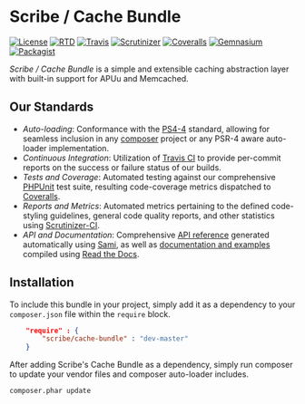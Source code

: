 # Scribe / Cache Bundle

[![License](https://img.shields.io/packagist/l/scribe/cache-bundle.svg?style=flat-square)](https://symfony-cache-bundle.docs.scribe.tools/license)
[![RTD](https://readthedocs.org/projects/symfony-cache-bundle/badge/?version=latest&style=flat-square)](https://symfony-cache-bundle.docs.scribe.tools/docs)
[![Travis](https://img.shields.io/travis/scribenet/symfony-cache-bundle.svg?style=flat-square)](https://symfony-cache-bundle.docs.scribe.tools/ci) 
[![Scrutinizer](https://img.shields.io/scrutinizer/g/scribenet/symfony-cache-bundle.svg?style=flat-square)](https://symfony-cache-bundle.docs.scribe.tools/quality)
[![Coveralls](https://img.shields.io/coveralls/scribenet/symfony-cache-bundle.svg?style=flat-square)](https://symfony-cache-bundle.docs.scribe.tools/coverage)
[![Gemnasium](https://img.shields.io/gemnasium/scribenet/symfony-cache-bundle.svg?style=flat-square)](https://symfony-cache-bundle.docs.scribe.tools/deps)
[![Packagist](https://img.shields.io/packagist/v/scribe/cache-bundle.svg?style=flat-square)](https://symfony-cache-bundle.docs.scribe.tools/pkg/cache-bundle)

*Scribe / Cache Bundle* is a simple and extensible caching abstraction layer with built-in support for APUu and Memcached.

## Our Standards

- *Auto-loading*: Conformance with the [PS4-4](http://www.php-fig.org/psr/psr-4/) 
  standard, allowing for seamless inclusion in any [composer](https://getcomposer.org/)
  project or any PSR-4 aware auto-loader implementation.
- *Continuous Integration*: Utilization of [Travis CI](https://symfony-cache-bundle.docs.scribe.tools/ci)
  to provide per-commit reports on the success or failure status of our builds.
- *Tests and Coverage*: Automated testing against our comprehensive 
  [PHPUnit](https://phpunit.de/) test suite, resulting code-coverage metrics
  dispatched to [Coveralls](https://symfony-cache-bundle.docs.scribe.tools/coverage).
- *Reports and Metrics*: Automated metrics pertaining to the defined code-styling
  guidelines, general code quality reports, and other statistics using 
  [Scrutinizer-CI](https://symfony-cache-bundle.docs.scribe.tools/quality).
- *API and Documentation*: Comprehensive [API reference](https://symfony-cache-bundle.docs.scribe.tools/api) 
  generated automatically using [Sami](https://github.com/fabpot/sami), as well 
  as [documentation and examples](https://symfony-cache-bundle.docs.scribe.tools/docs)
  compiled using [Read the Docs](https://readthedocs.org/).

## Installation

To include this bundle in your project, simply add it as a dependency to your `composer.json` file within the `require` block.

```json
    "require" : {
        "scribe/cache-bundle" : "dev-master"
    }
```

After adding Scribe's Cache Bundle as a dependency, simply run composer to update your vendor files and composer auto-loader includes.

```bash
composer.phar update
```